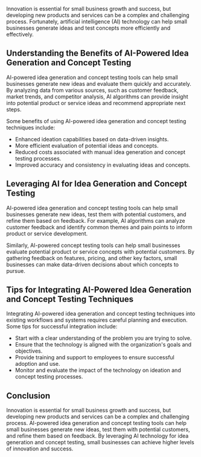 

Innovation is essential for small business growth and success, but developing new products and services can be a complex and challenging process. Fortunately, artificial intelligence (AI) technology can help small businesses generate ideas and test concepts more efficiently and effectively.

Understanding the Benefits of AI-Powered Idea Generation and Concept Testing
----------------------------------------------------------------------------

AI-powered idea generation and concept testing tools can help small businesses generate new ideas and evaluate them quickly and accurately. By analyzing data from various sources, such as customer feedback, market trends, and competitor analysis, AI algorithms can provide insight into potential product or service ideas and recommend appropriate next steps.

Some benefits of using AI-powered idea generation and concept testing techniques include:

* Enhanced ideation capabilities based on data-driven insights.
* More efficient evaluation of potential ideas and concepts.
* Reduced costs associated with manual idea generation and concept testing processes.
* Improved accuracy and consistency in evaluating ideas and concepts.

Leveraging AI for Idea Generation and Concept Testing
-----------------------------------------------------

AI-powered idea generation and concept testing tools can help small businesses generate new ideas, test them with potential customers, and refine them based on feedback. For example, AI algorithms can analyze customer feedback and identify common themes and pain points to inform product or service development.

Similarly, AI-powered concept testing tools can help small businesses evaluate potential product or service concepts with potential customers. By gathering feedback on features, pricing, and other key factors, small businesses can make data-driven decisions about which concepts to pursue.

Tips for Integrating AI-Powered Idea Generation and Concept Testing Techniques
------------------------------------------------------------------------------

Integrating AI-powered idea generation and concept testing techniques into existing workflows and systems requires careful planning and execution. Some tips for successful integration include:

* Start with a clear understanding of the problem you are trying to solve.
* Ensure that the technology is aligned with the organization's goals and objectives.
* Provide training and support to employees to ensure successful adoption and use.
* Monitor and evaluate the impact of the technology on ideation and concept testing processes.

Conclusion
----------

Innovation is essential for small business growth and success, but developing new products and services can be a complex and challenging process. AI-powered idea generation and concept testing tools can help small businesses generate new ideas, test them with potential customers, and refine them based on feedback. By leveraging AI technology for idea generation and concept testing, small businesses can achieve higher levels of innovation and success.


